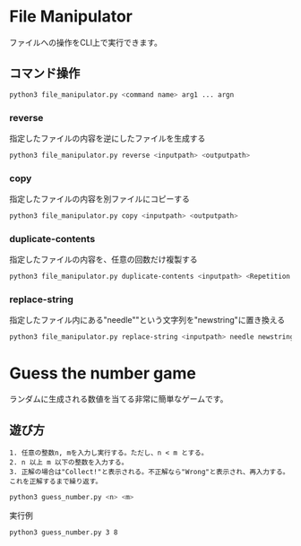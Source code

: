 # File Manipulator

ファイルへの操作をCLI上で実行できます。

## コマンド操作

```bash
python3 file_manipulator.py <command name> arg1 ... argn
```

### reverse

指定したファイルの内容を逆にしたファイルを生成する

```bash
python3 file_manipulator.py reverse <inputpath> <outputpath>
```

### copy

指定したファイルの内容を別ファイルにコピーする

```bash
python3 file_manipulator.py copy <inputpath> <outputpath>
```

### duplicate-contents

指定したファイルの内容を、任意の回数だけ複製する

```bash
python3 file_manipulator.py duplicate-contents <inputpath> <Repetition Count>
```

### replace-string

指定したファイル内にある"needle""という文字列を"newstring"に置き換える

```bash
python3 file_manipulator.py replace-string <inputpath> needle newstring
```


# Guess the number game

ランダムに生成される数値を当てる非常に簡単なゲームです。

## 遊び方
    1. 任意の整数n, mを入力し実行する。ただし、n < m とする。
    2. n 以上 m 以下の整数を入力する。
    3. 正解の場合は"Collect!"と表示される。不正解なら"Wrong"と表示され、再入力する。これを正解するまで繰り返す。

```bash
python3 guess_number.py <n> <m>
```
実行例
```bash
python3 guess_number.py 3 8
```